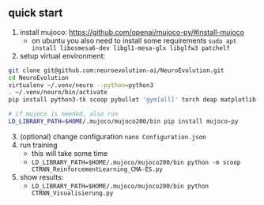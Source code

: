 

## quick start

1. install mujoco: https://github.com/openai/mujoco-py/#install-mujoco
	- on ubuntu you also need to install some requirements `sudo apt install libosmesa6-dev libgl1-mesa-glx libglfw3 patchelf`
2. setup virtual environment:
```bash
git clone git@github.com:neuroevolution-ai/NeuroEvolution.git
cd NeuroEvolution
virtualenv ~/.venv/neuro --python=python3
. ~/.venv/neuro/bin/activate
pip install python3-tk scoop pybullet 'gym[all]' torch deap matplotlib

# if mujoco is needed, also run
LD_LIBRARY_PATH=$HOME/.mujoco/mujoco200/bin pip install mujoco-py 
```

3. (optional) change configuration `nano Configuration.json`
3. run training
	- this will take some time
	- `LD_LIBRARY_PATH=$HOME/.mujoco/mujoco200/bin python -m scoop CTRNN_ReinforcementLearning_CMA-ES.py`
4. show results:
	- `LD_LIBRARY_PATH=$HOME/.mujoco/mujoco200/bin python CTRNN_Visualisierung.py`
